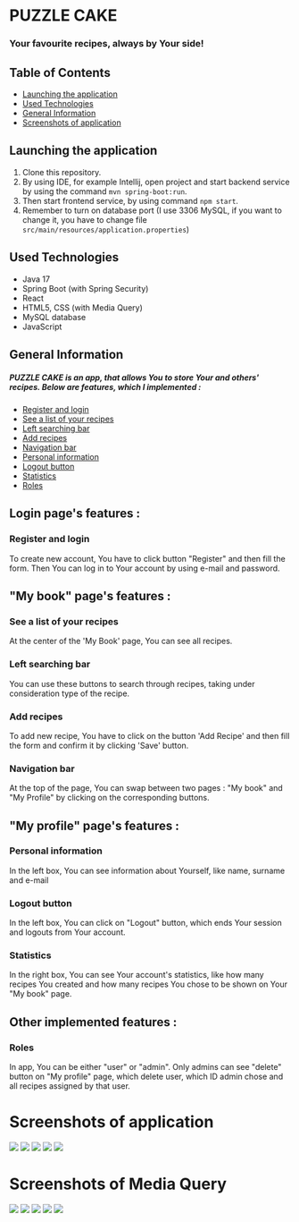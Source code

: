 # PUZZLE CAKE
### Your favourite recipes, always by Your side!
## Table of Contents
* [Launching the application](#launching-the-application)
* [Used Technologies](#used-technologies)
* [General Information](#general-information)
* [Screenshots of application](#screenshots-of-application)



## Launching the application
1. Clone this repository.
2. By using IDE, for example Intellij, open project and start backend service by using the command `mvn spring-boot:run`.
3. Then start frontend service, by using command `npm start`.
4. Remember to turn on database port (I use 3306 MySQL, if you want to change it, you have to change file `src/main/resources/application.properties`)


## Used Technologies
- Java 17
- Spring Boot (with Spring Security)
- React
- HTML5, CSS (with Media Query)
- MySQL database
- JavaScript


## General Information
##### PUZZLE CAKE is an app, that allows You to store Your and others' recipes. Below are features, which I implemented :
* [Register and login](#register-and-login)
* [See a list of your recipes](#see-a-list-of-your-recipes)
* [Left searching bar](#left-searching-bar)
* [Add recipes](#add-recipes)
* [Navigation bar](#navigation-bar)
* [Personal information](#personal-information)
* [Logout button](#logout-button)
* [Statistics](#statistics)
* [Roles](#roles)

## Login page's features :
### Register and login
To create new account, You have to click button "Register" and then fill the form.
Then You can log in to Your account by using e-mail and password.

## "My book" page's features :

### See a list of your recipes
At the center of the 'My Book' page, You can see all recipes.

### Left searching bar
You can use these buttons to search through recipes, taking under consideration type of the recipe.

### Add recipes
To add new recipe, You have to click on the button 'Add Recipe' and then fill the form and confirm it by clicking 'Save' button.

### Navigation bar
At the top of the page, You can swap between two pages : "My book" and "My Profile" by clicking on the corresponding buttons.

## "My profile" page's features :

### Personal information
In the left box, You can see information about Yourself, like name, surname and e-mail

### Logout button
In the left box, You can click on "Logout" button, which ends Your session and logouts from Your account.

### Statistics
In the right box, You can see Your account's statistics, like how many recipes You created and how many recipes You chose to be shown on Your "My book" page.

## Other implemented features :

### Roles
In app, You can be either "user" or "admin". Only admins can see "delete" button on "My profile" page, which delete user, which ID admin chose and all recipes assigned by that user.

# Screenshots of application
![](frontend/public/1.jpg)
![](frontend/public/2.jpg)
![](frontend/public/3.jpg)
![](frontend/public/4.jpg)
![](frontend/public/5.jpg)

# Screenshots of Media Query

![](frontend/public/6.jpg)
![](frontend/public/7.jpg)
![](frontend/public/8.jpg)
![](frontend/public/9.jpg)
![](frontend/public/10.jpg)

